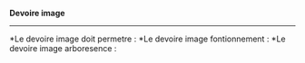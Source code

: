 **Devoire image**
*****************************
*Le devoire image doit permetre :
*Le devoire image fontionnement :
*Le devoire image arboresence :

